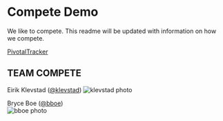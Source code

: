 # Compete Demo

We like to compete. This readme will be updated with information on how we compete.

[PivotalTracker](https://www.pivotaltracker.com/s/projects/1193858)

## TEAM COMPETE

Eirik Klevstad ([@klevstad](https://github.com/klevstad))
![klevstad photo](https://lh3.googleusercontent.com/-lNikt9eJGNk/AAAAAAAAAAI/AAAAAAAAACA/rrl9sJUd9C8/photo.jpg)

Bryce Boe ([@bboe](https://github.com/bboe/))  
![bboe photo](https://avatars3.githubusercontent.com/u/48100?s=120)
